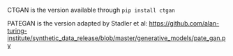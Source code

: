 

CTGAN is the version available through `pip install ctgan`

PATEGAN is the version adapted by Stadler et al: https://github.com/alan-turing-institute/synthetic_data_release/blob/master/generative_models/pate_gan.py
